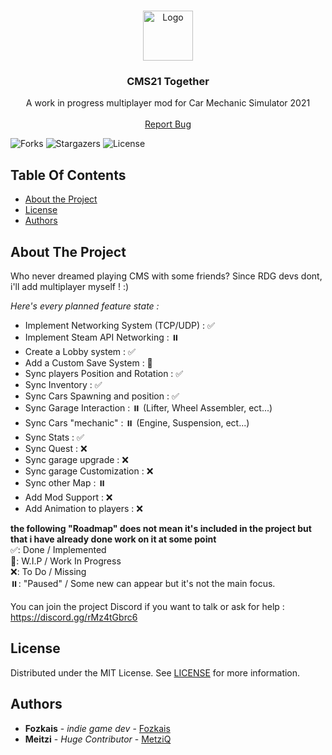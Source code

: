 <br/>
<p align="center">
  <a href="https://github.com/Fozkais/CMS21-Together">
    <img src="https://cdn.discordapp.com/icons/1076513862897119232/1150ebb5d3f306736e1a1cd080465b82.webp?size=96" alt="Logo" width="80" height="80">
  </a>

  <h3 align="center">CMS21 Together</h3>

  <p align="center">
    A work in progress multiplayer mod for Car Mechanic Simulator 2021
    <br/>
    <br/>
    <a href="https://discord.gg/rxnXWGCES9">Report Bug</a>
  </p>
</p>

![Forks](https://img.shields.io/github/forks/Fozkais/CMS21-Together?style=social) ![Stargazers](https://img.shields.io/github/stars/Fozkais/CMS21-Together?style=social) ![License](https://img.shields.io/github/license/Fozkais/CMS21-Together) 

## Table Of Contents

* [About the Project](#about-the-project)
* [License](#license)
* [Authors](#authors)

## About The Project

Who never dreamed playing CMS with some friends?  Since RDG devs dont,  i'll add multiplayer myself ! :)

*Here's every planned feature state :*

* Implement Networking System (TCP/UDP) : ✅
* Implement Steam API Networking : ⏸️
* Create a Lobby system : ✅
* Add a Custom Save System : 🚧
* Sync players Position and Rotation : ✅
* Sync Inventory : ✅
* Sync Cars Spawning and position : ✅
* Sync Garage Interaction : ⏸️ (Lifter, Wheel Assembler, ect...)
* Sync Cars "mechanic" : ⏸️ (Engine, Suspension, ect...)
* Sync Stats : ✅
* Sync Quest : ❌
* Sync garage upgrade : ❌
* Sync garage Customization : ❌
* Sync other Map : ⏸️
* Add Mod Support : ❌
* Add Animation to players : ❌

**the following "Roadmap" does not mean it's included in the project but that i have already done work on it at some point**
<br/>
✅: Done / Implemented
<br/>
🚧: W.I.P / Work In Progress
<br/>
❌: To Do / Missing
<br/>
⏸️: "Paused" / Some new can appear but it's not the main focus.

You can join the project Discord if you want to talk or ask for help : 
https://discord.gg/rMz4tGbrc6
## License

Distributed under the MIT License. See [LICENSE](https://github.com/Fozkais/CMS21-Together/blob/MainMod/LICENSE) for more information.

## Authors

* **Fozkais** - *indie game dev* - [Fozkais](https://github.com/Fozkais)
*  **Meitzi** - *Huge Contributor* - [MetziQ](https://www.nexusmods.com/carmechanicsimulator2021/users/151281813)
